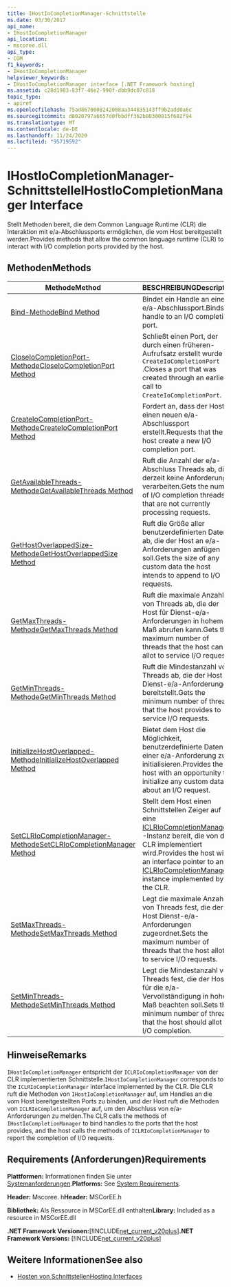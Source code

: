 ```yaml
---
title: IHostIoCompletionManager-Schnittstelle
ms.date: 03/30/2017
api_name:
- IHostIoCompletionManager
api_location:
- mscoree.dll
api_type:
- COM
f1_keywords:
- IHostIoCompletionManager
helpviewer_keywords:
- IHostIoCompletionManager interface [.NET Framework hosting]
ms.assetid: c28d1983-83f7-46e2-990f-dbb9dc07c818
topic_type:
- apiref
ms.openlocfilehash: 75ad8670008242008aa344835143ff9b2add0a6c
ms.sourcegitcommit: d8020797a6657d0fbbdff362b80300815f682f94
ms.translationtype: MT
ms.contentlocale: de-DE
ms.lasthandoff: 11/24/2020
ms.locfileid: "95719592"
---
```

# <a name="ihostiocompletionmanager-interface"></a><span data-ttu-id="34bdc-102">IHostIoCompletionManager-Schnittstelle</span><span class="sxs-lookup"><span data-stu-id="34bdc-102">IHostIoCompletionManager Interface</span></span>

<span data-ttu-id="34bdc-103">Stellt Methoden bereit, die dem Common Language Runtime (CLR) die Interaktion mit e/a-Abschlussports ermöglichen, die vom Host bereitgestellt werden.</span><span class="sxs-lookup"><span data-stu-id="34bdc-103">Provides methods that allow the common language runtime (CLR) to interact with I/O completion ports provided by the host.</span></span>  
  
## <a name="methods"></a><span data-ttu-id="34bdc-104">Methoden</span><span class="sxs-lookup"><span data-stu-id="34bdc-104">Methods</span></span>  
  
|<span data-ttu-id="34bdc-105">Methode</span><span class="sxs-lookup"><span data-stu-id="34bdc-105">Method</span></span>|<span data-ttu-id="34bdc-106">BESCHREIBUNG</span><span class="sxs-lookup"><span data-stu-id="34bdc-106">Description</span></span>|  
|------------|-----------------|  
|[<span data-ttu-id="34bdc-107">Bind-Methode</span><span class="sxs-lookup"><span data-stu-id="34bdc-107">Bind Method</span></span>](ihostiocompletionmanager-bind-method.md)|<span data-ttu-id="34bdc-108">Bindet ein Handle an einen e/a-Abschlussport.</span><span class="sxs-lookup"><span data-stu-id="34bdc-108">Binds a handle to an I/O completion port.</span></span>|  
|[<span data-ttu-id="34bdc-109">CloseIoCompletionPort-Methode</span><span class="sxs-lookup"><span data-stu-id="34bdc-109">CloseIoCompletionPort Method</span></span>](ihostiocompletionmanager-closeiocompletionport-method.md)|<span data-ttu-id="34bdc-110">Schließt einen Port, der durch einen früheren-Aufrufsatz erstellt wurde `CreateIoCompletionPort` .</span><span class="sxs-lookup"><span data-stu-id="34bdc-110">Closes a port that was created through an earlier call to `CreateIoCompletionPort`.</span></span>|  
|[<span data-ttu-id="34bdc-111">CreateIoCompletionPort-Methode</span><span class="sxs-lookup"><span data-stu-id="34bdc-111">CreateIoCompletionPort Method</span></span>](ihostiocompletionmanager-createiocompletionport-method.md)|<span data-ttu-id="34bdc-112">Fordert an, dass der Host einen neuen e/a-Abschlussport erstellt.</span><span class="sxs-lookup"><span data-stu-id="34bdc-112">Requests that the host create a new I/O completion port.</span></span>|  
|[<span data-ttu-id="34bdc-113">GetAvailableThreads-Methode</span><span class="sxs-lookup"><span data-stu-id="34bdc-113">GetAvailableThreads Method</span></span>](ihostiocompletionmanager-getavailablethreads-method.md)|<span data-ttu-id="34bdc-114">Ruft die Anzahl der e/a-Abschluss Threads ab, die derzeit keine Anforderungen verarbeiten.</span><span class="sxs-lookup"><span data-stu-id="34bdc-114">Gets the number of I/O completion threads that are not currently processing requests.</span></span>|  
|[<span data-ttu-id="34bdc-115">GetHostOverlappedSize-Methode</span><span class="sxs-lookup"><span data-stu-id="34bdc-115">GetHostOverlappedSize Method</span></span>](ihostiocompletionmanager-gethostoverlappedsize-method.md)|<span data-ttu-id="34bdc-116">Ruft die Größe aller benutzerdefinierten Daten ab, die der Host an e/a-Anforderungen anfügen soll.</span><span class="sxs-lookup"><span data-stu-id="34bdc-116">Gets the size of any custom data the host intends to append to I/O requests.</span></span>|  
|[<span data-ttu-id="34bdc-117">GetMaxThreads-Methode</span><span class="sxs-lookup"><span data-stu-id="34bdc-117">GetMaxThreads Method</span></span>](ihostiocompletionmanager-getmaxthreads-method.md)|<span data-ttu-id="34bdc-118">Ruft die maximale Anzahl von Threads ab, die der Host für Dienst-e/a-Anforderungen in hohem Maß abrufen kann.</span><span class="sxs-lookup"><span data-stu-id="34bdc-118">Gets the maximum number of threads that the host can allot to service I/O requests.</span></span>|  
|[<span data-ttu-id="34bdc-119">GetMinThreads-Methode</span><span class="sxs-lookup"><span data-stu-id="34bdc-119">GetMinThreads Method</span></span>](ihostiocompletionmanager-getminthreads-method.md)|<span data-ttu-id="34bdc-120">Ruft die Mindestanzahl von Threads ab, die der Host für Dienst-e/a-Anforderungen bereitstellt.</span><span class="sxs-lookup"><span data-stu-id="34bdc-120">Gets the minimum number of threads that the host provides to service I/O requests.</span></span>|  
|[<span data-ttu-id="34bdc-121">InitializeHostOverlapped-Methode</span><span class="sxs-lookup"><span data-stu-id="34bdc-121">InitializeHostOverlapped Method</span></span>](ihostiocompletionmanager-initializehostoverlapped-method.md)|<span data-ttu-id="34bdc-122">Bietet dem Host die Möglichkeit, benutzerdefinierte Daten zu einer e/a-Anforderung zu initialisieren.</span><span class="sxs-lookup"><span data-stu-id="34bdc-122">Provides the host with an opportunity to initialize any custom data about an I/O request.</span></span>|  
|[<span data-ttu-id="34bdc-123">SetCLRIoCompletionManager-Methode</span><span class="sxs-lookup"><span data-stu-id="34bdc-123">SetCLRIoCompletionManager Method</span></span>](ihostiocompletionmanager-setclriocompletionmanager-method.md)|<span data-ttu-id="34bdc-124">Stellt dem Host einen Schnittstellen Zeiger auf eine [ICLRIoCompletionManager](iclriocompletionmanager-interface.md) -Instanz bereit, die von der CLR implementiert wird.</span><span class="sxs-lookup"><span data-stu-id="34bdc-124">Provides the host with an interface pointer to an [ICLRIoCompletionManager](iclriocompletionmanager-interface.md) instance implemented by the CLR.</span></span>|  
|[<span data-ttu-id="34bdc-125">SetMaxThreads-Methode</span><span class="sxs-lookup"><span data-stu-id="34bdc-125">SetMaxThreads Method</span></span>](ihostiocompletionmanager-setmaxthreads-method.md)|<span data-ttu-id="34bdc-126">Legt die maximale Anzahl von Threads fest, die der Host Dienst-e/a-Anforderungen zugeordnet.</span><span class="sxs-lookup"><span data-stu-id="34bdc-126">Sets the maximum number of threads that the host allots to service I/O requests.</span></span>|  
|[<span data-ttu-id="34bdc-127">SetMinThreads-Methode</span><span class="sxs-lookup"><span data-stu-id="34bdc-127">SetMinThreads Method</span></span>](ihostiocompletionmanager-setminthreads-method.md)|<span data-ttu-id="34bdc-128">Legt die Mindestanzahl von Threads fest, die der Host für die e/a-Vervollständigung in hohem Maß beachten soll.</span><span class="sxs-lookup"><span data-stu-id="34bdc-128">Sets the minimum number of threads that the host should allot to I/O completion.</span></span>|  
  
## <a name="remarks"></a><span data-ttu-id="34bdc-129">Hinweise</span><span class="sxs-lookup"><span data-stu-id="34bdc-129">Remarks</span></span>  

 <span data-ttu-id="34bdc-130">`IHostIoCompletionManager` entspricht der `ICLRIoCompletionManager` von der CLR implementierten Schnittstelle.</span><span class="sxs-lookup"><span data-stu-id="34bdc-130">`IHostIoCompletionManager` corresponds to the `ICLRIoCompletionManager` interface implemented by the CLR.</span></span> <span data-ttu-id="34bdc-131">Die CLR ruft die Methoden von `IHostIoCompletionManager` auf, um Handles an die vom Host bereitgestellten Ports zu binden, und der Host ruft die Methoden von `ICLRIoCompletionManager` auf, um den Abschluss von e/a-Anforderungen zu melden.</span><span class="sxs-lookup"><span data-stu-id="34bdc-131">The CLR calls the methods of `IHostIoCompletionManager` to bind handles to the ports that the host provides, and the host calls the methods of `ICLRIoCompletionManager` to report the completion of I/O requests.</span></span>  
  
## <a name="requirements"></a><span data-ttu-id="34bdc-132">Requirements (Anforderungen)</span><span class="sxs-lookup"><span data-stu-id="34bdc-132">Requirements</span></span>  

 <span data-ttu-id="34bdc-133">**Plattformen:** Informationen finden Sie unter [Systemanforderungen](../../get-started/system-requirements.md).</span><span class="sxs-lookup"><span data-stu-id="34bdc-133">**Platforms:** See [System Requirements](../../get-started/system-requirements.md).</span></span>  
  
 <span data-ttu-id="34bdc-134">**Header:** Mscoree. h</span><span class="sxs-lookup"><span data-stu-id="34bdc-134">**Header:** MSCorEE.h</span></span>  
  
 <span data-ttu-id="34bdc-135">**Bibliothek:** Als Ressource in MSCorEE.dll enthalten</span><span class="sxs-lookup"><span data-stu-id="34bdc-135">**Library:** Included as a resource in MSCorEE.dll</span></span>  
  
 <span data-ttu-id="34bdc-136">**.NET Framework Versionen:**[!INCLUDE[net_current_v20plus](../../../../includes/net-current-v20plus-md.md)]</span><span class="sxs-lookup"><span data-stu-id="34bdc-136">**.NET Framework Versions:** [!INCLUDE[net_current_v20plus](../../../../includes/net-current-v20plus-md.md)]</span></span>  
  
## <a name="see-also"></a><span data-ttu-id="34bdc-137">Weitere Informationen</span><span class="sxs-lookup"><span data-stu-id="34bdc-137">See also</span></span>

- [<span data-ttu-id="34bdc-138">Hosten von Schnittstellen</span><span class="sxs-lookup"><span data-stu-id="34bdc-138">Hosting Interfaces</span></span>](hosting-interfaces.md)
